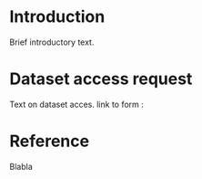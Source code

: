# Introduction

Brief introductory text.

# Dataset access request

Text on dataset acces.
link to form : 

# Reference

Blabla
